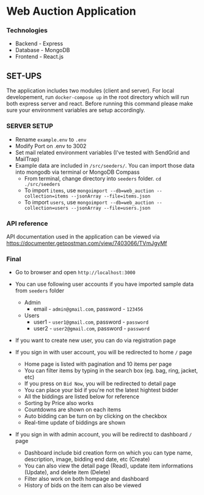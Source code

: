 # Web Auction Application

### Technologies

- Backend - Express
- Database - MongoDB
- Frontend - React.js

## SET-UPS

The application includes two modules (client and server). For local developement, run `docker-compose up` in the root directory which will run both express server and react. Before running this command please make sure your environment variables are setup accordingly.

### SERVER SETUP

- Rename `example.env` to `.env`
- Modify Port on .env to 3002
- Set mail related environment variables (I've tested with SendGrid and MailTrap)
- Example data are included in `/src/seeders/`. You can import those data into mongodb via terminal or MongoDB Compass
  - From terminal, change directory into `seeders` folder. `cd ./src/seeders`
  - To import `items`, use `mongoimport --db=web_auction --collection=items --jsonArray --file=items.json`
  - To import `users`, use `mongoimport --db=web_auction --collection=users --jsonArray --file=users.json`


### API reference

API documentation used in the application can be viewed via https://documenter.getpostman.com/view/7403066/TVmJgyMf

### Final

- Go to browser and open `http://localhost:3000`
- You can use following user accounts if you have imported sample data from `seeders` folder

  - Admin
    - email - `admin@gmail.com`, password - `123456`
  - Users
    - user1 - `user1@gmail.com`, password - `password`
    - user2 - `user2@gmail.com`, password - `password`

- If you want to create new user, you can do via registration page
- If you sign in with user account, you will be redirected to home `/` page
  - Home page is listed with pagination and 10 items per page
  - You can filter items by typing in the search box (eg. bag, ring, jacket, etc)
  - If you press on `Bid Now`, you will be redirected to detail page
  - You can place your bid if you're not the latest hightest bidder
  - All the biddings are listed below for reference
  - Sorting by Price also works
  - Countdowns are shown on each items
  - Auto bidding can be turn on by clicking on the checkbox
  - Real-time update of biddings are shown
- If you sign in with admin account, you will be redirectd to dashboard `/` page
  - Dashboard include bid creation form on which you can type name, description, image, bidding end date, etc (Create)
  - You can also view the detail page (Read), update item informations (Update), and delete item (Delete)
  - Filter also work on both hompage and dashboard
  - History of bids on the item can also be viewed
